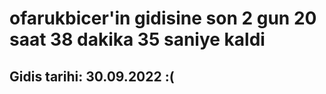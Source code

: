 # ofarukbicer'in gidisine son 2 gun 20 saat 38 dakika 35 saniye kaldi

## Gidis tarihi: 30.09.2022 :(